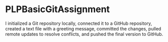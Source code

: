 # PLPBasicGitAssignment
I initialized a Git repository locally, connected it to a GitHub repository, created a text file with a greeting message, committed the changes, pulled remote updates to resolve conflicts, and pushed the final version to GitHub.
